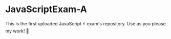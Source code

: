 # JavaScriptExam-A
This is the first uploaded JavaScript ⚡ exam's repository. Use as you please my work! 📒
